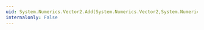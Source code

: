```yaml
---
uid: System.Numerics.Vector2.Add(System.Numerics.Vector2,System.Numerics.Vector2)
internalonly: False
---
```

